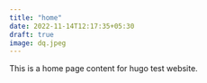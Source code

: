 ```yaml
---
title: "home"
date: 2022-11-14T12:17:35+05:30
draft: true
image: dq.jpeg
---
```


This is a home page content for hugo test website.